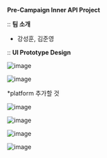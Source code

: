 **Pre-Campaign Inner API Project**


:: **팀 소개**


* 강성훈, 김준영


:: **UI Prototype Design**


![image](https://user-images.githubusercontent.com/42740545/162650903-cc9fcf63-3900-4825-8056-dc29c425dc0c.png)

![image](https://user-images.githubusercontent.com/42740545/162650915-09174f6f-5a6f-4340-bb69-17870ed0972d.png)

*platform 추가할 것 

![image](https://user-images.githubusercontent.com/42740545/162650923-7458b094-8aa0-464c-94e9-a65a35678d5f.png)

![image](https://user-images.githubusercontent.com/42740545/162650934-fccf4793-3b50-4bc0-ac70-27b12241d94f.png)

![image](https://user-images.githubusercontent.com/42740545/162650957-1f7ad8b9-1a44-44e7-8446-75894e829984.png)

![image](https://user-images.githubusercontent.com/42740545/162651103-8a34e4a9-d11d-43d6-9bb0-639b6ad0fef4.png)
